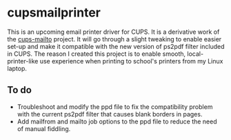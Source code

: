 # cupsmailprinter
This is an upcoming email printer driver for CUPS. It is a derivative work of the [cups-mailto](http://cups-mailto.sourceforge.net/) project. It will go through a slight tweaking to enable easier set-up and make it compatible with the new version of ps2pdf filter included in CUPS. The reason I created this project is to enable smooth, local-printer-like use experience when printing to school's printers from my Linux laptop.

## To do
* Troubleshoot and modify the ppd file to fix the compatibility problem with the current ps2pdf filter that causes blank borders in pages.
* Add mailfrom and mailto job options to the ppd file to reduce the need of manual fiddling.
